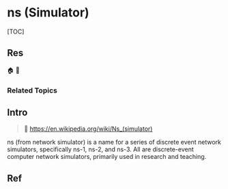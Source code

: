 # ns (Simulator)

[TOC]



## Res
🏠 
🚧 


### Related Topics



## Intro
> 🔗 https://en.wikipedia.org/wiki/Ns_(simulator)

ns (from network simulator) is a name for a series of discrete event network simulators, specifically ns-1, ns-2, and ns-3. All are discrete-event computer network simulators, primarily used in research and teaching.



## Ref
